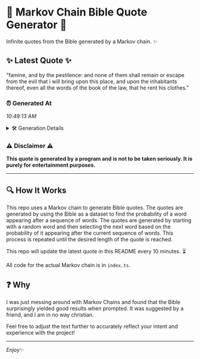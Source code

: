 # 📖 Markov Chain Bible Quote Generator 📖

Infinite quotes from the Bible generated by a Markov chain. ✨

## ✨ Latest Quote ✨
"famine, and by the pestilence: and none of them shall remain or escape from the evil that i will bring upon this place, and upon the inhabitants thereof, even all the words of the book of the law, that he rent his clothes."

### ⏰ Generated At
*10:49:13 AM*

<details>
    <summary>🛠️ Generation Details</summary>
    <p>
        <strong>🌱 Seed:</strong> famine,<br>
        <strong>🔄 Iterations:</strong> 42<br>
        <strong>📜 Context History:</strong><br>[ famine, ]: and<br>[ famine,, and ]: by<br>[ famine,, and, by ]: the<br>[ famine,, and, by, the ]: pestilence:<br>[ famine,, and, by, the, pestilence: ]: and<br>[ famine,, and, by, the, pestilence:, and ]: none<br>[ and, by, the, pestilence:, and, none ]: of<br>[ by, the, pestilence:, and, none, of ]: them<br>[ the, pestilence:, and, none, of, them ]: shall<br>[ pestilence:, and, none, of, them, shall ]: remain<br>[ and, none, of, them, shall, remain ]: or<br>[ none, of, them, shall, remain, or ]: escape<br>[ of, them, shall, remain, or, escape ]: from<br>[ them, shall, remain, or, escape, from ]: the<br>[ shall, remain, or, escape, from, the ]: evil<br>[ remain, or, escape, from, the, evil ]: that<br>[ or, escape, from, the, evil, that ]: i<br>[ escape, from, the, evil, that, i ]: will<br>[ from, the, evil, that, i, will ]: bring<br>[ the, evil, that, i, will, bring ]: upon<br>[ evil, that, i, will, bring, upon ]: this<br>[ that, i, will, bring, upon, this ]: place,<br>[ i, will, bring, upon, this, place, ]: and<br>[ will, bring, upon, this, place,, and ]: upon<br>[ bring, upon, this, place,, and, upon ]: the<br>[ upon, this, place,, and, upon, the ]: inhabitants<br>[ this, place,, and, upon, the, inhabitants ]: thereof,<br>[ place,, and, upon, the, inhabitants, thereof, ]: even<br>[ and, upon, the, inhabitants, thereof,, even ]: all<br>[ upon, the, inhabitants, thereof,, even, all ]: the<br>[ the, inhabitants, thereof,, even, all, the ]: words<br>[ inhabitants, thereof,, even, all, the, words ]: of<br>[ thereof,, even, all, the, words, of ]: the<br>[ even, all, the, words, of, the ]: book<br>[ all, the, words, of, the, book ]: of<br>[ the, words, of, the, book, of ]: the<br>[ words, of, the, book, of, the ]: law,<br>[ of, the, book, of, the, law, ]: that<br>[ the, book, of, the, law,, that ]: he<br>[ book, of, the, law,, that, he ]: rent<br>[ of, the, law,, that, he, rent ]: his<br>[ the, law,, that, he, rent, his ]: clothes.<br>
    </p>
</details>

### ⚠️ Disclaimer ⚠️
**This quote is generated by a program and is not to be taken seriously. It is purely for entertainment purposes.**

---

## 🔍 How It Works

This repo uses a Markov chain to generate Bible quotes. The quotes are generated by using the Bible as a dataset to find the probability of a word appearing after a sequence of words. The quotes are generated by starting with a random word and then selecting the next word based on the probability of it appearing after the current sequence of words. This process is repeated until the desired length of the quote is reached.

This repo will update the latest quote in this README every 10 minutes. ⏳

All code for the actual Markov chain is in `index.ts`.

## ❓ Why

I was just messing around with Markov Chains and found that the Bible surprisingly yielded good results when prompted. 
It was suggested by a friend, and I am in no way christian.

Feel free to adjust the text further to accurately reflect your intent and experience with the project!

---

*Enjoy*✨
